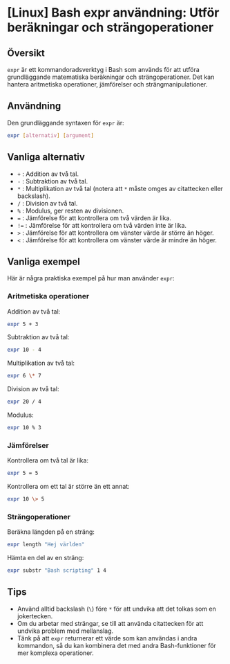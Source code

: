 # [Linux] Bash expr användning: Utför beräkningar och strängoperationer

## Översikt
`expr` är ett kommandoradsverktyg i Bash som används för att utföra grundläggande matematiska beräkningar och strängoperationer. Det kan hantera aritmetiska operationer, jämförelser och strängmanipulationer.

## Användning
Den grundläggande syntaxen för `expr` är:

```bash
expr [alternativ] [argument]
```

## Vanliga alternativ
- `+` : Addition av två tal.
- `-` : Subtraktion av två tal.
- `*` : Multiplikation av två tal (notera att `*` måste omges av citattecken eller backslash).
- `/` : Division av två tal.
- `%` : Modulus, ger resten av divisionen.
- `=` : Jämförelse för att kontrollera om två värden är lika.
- `!=` : Jämförelse för att kontrollera om två värden inte är lika.
- `>` : Jämförelse för att kontrollera om vänster värde är större än höger.
- `<` : Jämförelse för att kontrollera om vänster värde är mindre än höger.

## Vanliga exempel
Här är några praktiska exempel på hur man använder `expr`:

### Aritmetiska operationer
Addition av två tal:
```bash
expr 5 + 3
```

Subtraktion av två tal:
```bash
expr 10 - 4
```

Multiplikation av två tal:
```bash
expr 6 \* 7
```

Division av två tal:
```bash
expr 20 / 4
```

Modulus:
```bash
expr 10 % 3
```

### Jämförelser
Kontrollera om två tal är lika:
```bash
expr 5 = 5
```

Kontrollera om ett tal är större än ett annat:
```bash
expr 10 \> 5
```

### Strängoperationer
Beräkna längden på en sträng:
```bash
expr length "Hej världen"
```

Hämta en del av en sträng:
```bash
expr substr "Bash scripting" 1 4
```

## Tips
- Använd alltid backslash (`\`) före `*` för att undvika att det tolkas som en jokertecken.
- Om du arbetar med strängar, se till att använda citattecken för att undvika problem med mellanslag.
- Tänk på att `expr` returnerar ett värde som kan användas i andra kommandon, så du kan kombinera det med andra Bash-funktioner för mer komplexa operationer.